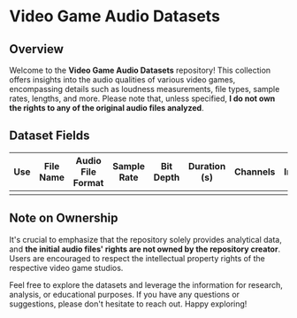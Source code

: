 # Video Game Audio Datasets

## Overview
Welcome to the **Video Game Audio Datasets** repository! This collection offers insights into the audio qualities of various video games, encompassing details such as loudness measurements, file types, sample rates, lengths, and more. Please note that, unless specified, **I do not own the rights to any of the original audio files analyzed**.

## Dataset Fields
| Use | File Name | Audio File Format | Sample Rate | Bit Depth | Duration (s) | Channels | Integrated | Dynamic Range | True Peak | Max Short-Term | Max Momentary |
|-----|-----------|-------------------|-------------|-----------|--------------|----------|------------|---------------|-----------|----------------|---------------|
|     |           |                   |             |           |              |          |            |               |           |                |               |

## Note on Ownership
It's crucial to emphasize that the repository solely provides analytical data, and **the initial audio files' rights are not owned by the repository creator**. Users are encouraged to respect the intellectual property rights of the respective video game studios.

Feel free to explore the datasets and leverage the information for research, analysis, or educational purposes. If you have any questions or suggestions, please don't hesitate to reach out. Happy exploring!
